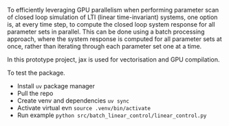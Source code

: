 To efficiently leveraging GPU parallelism when performing parameter scan of closed loop simulation of LTI (linear time-invariant) systems, one option is, at every time step, to compute the closed loop system response for all parameter sets in parallel. This can be done using a batch processing approach, where the system response is computed for all parameter sets at once, rather than iterating through each parameter set one at a time.

In this prototype project, jax is used for vectorisation and GPU compilation. 

To test the package.

- Install `uv` package manager
- Pull the repo
- Create venv and dependencies `uv sync`
- Activate virtual evn `source .venv/bin/activate`
- Run example `python src/batch_linear_control/linear_control.py`